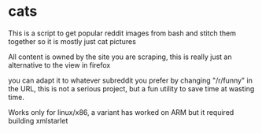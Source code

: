 cats
====
This is a script to get popular reddit images from bash and stitch them together so it is mostly just cat pictures

All content is owned by the site you are scraping, this is really just an alternative to the view in firefox

you can adapt it to whatever subreddit you prefer by changing "/r/funny" in the URL, this is not a serious project, but a fun utility to save time at wasting time.

Works only for linux/x86, a variant has worked on ARM but it required building xmlstarlet
